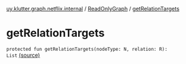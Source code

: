 [uy.klutter.graph.netflix.internal](../index.md) / [ReadOnlyGraph](index.md) / [getRelationTargets](.)


# getRelationTargets
<code>protected fun getRelationTargets(nodeType: N, relation: R): List<N></code> [(source)](https://github.com/kohesive/klutter/blob/master/netflix-graph-jdk6/src/main/kotlin/uy/klutter/graph/netflix/internal/Graph.kt#L119)<br/>

